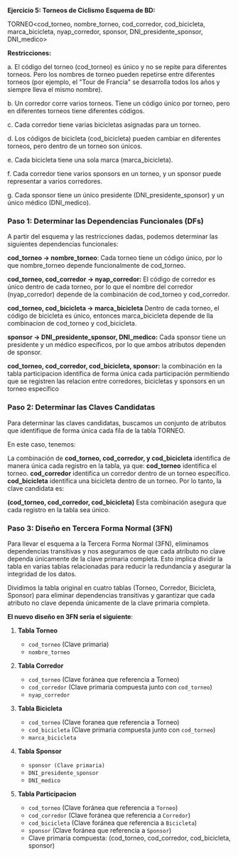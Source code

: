 **Ejercicio 5: Torneos de Ciclismo**
**Esquema de BD:**

TORNEO<cod_torneo, nombre_torneo, cod_corredor, cod_bicicleta, marca_bicicleta, nyap_corredor, sponsor, DNI_presidente_sponsor, DNI_medico>

**Restricciones:**

a. El código del torneo (cod_torneo) es único y no se repite para diferentes torneos. Pero los nombres de torneo pueden repetirse entre diferentes torneos (por ejemplo, el "Tour de Francia" se desarrolla todos los años y siempre lleva el mismo nombre).

b. Un corredor corre varios torneos. Tiene un código único por torneo, pero en diferentes torneos tiene diferentes códigos.

c. Cada corredor tiene varias bicicletas asignadas para un torneo.

d. Los códigos de bicicleta (cod_bicicleta) pueden cambiar en diferentes torneos, pero dentro de un torneo son únicos.

e. Cada bicicleta tiene una sola marca (marca_bicicleta).

f. Cada corredor tiene varios sponsors en un torneo, y un sponsor puede representar a varios corredores.

g. Cada sponsor tiene un único presidente (DNI_presidente_sponsor) y un único médico (DNI_medico).

### Paso 1: Determinar las Dependencias Funcionales (DFs)
A partir del esquema y las restricciones dadas, podemos determinar las siguientes dependencias funcionales:

**cod_torneo → nombre_torneo**: Cada torneo tiene un código único, por lo que nombre_torneo depende funcionalmente de cod_torneo.

**cod_torneo, cod_corredor → nyap_corredor:** El código de corredor es único dentro de cada torneo, por lo que el nombre del corredor (nyap_corredor) depende de la combinación de cod_torneo y cod_corredor.

**cod_torneo, cod_bicicleta → marca_bicicleta** Dentro de cada torneo, el código de bicicleta es único, entonces marca_bicicleta depende de lla combinacion de cod_torneo y cod_bicicleta.

**sponsor → DNI_presidente_sponsor, DNI_medico:** Cada sponsor tiene un presidente y un médico específicos, por lo que ambos atributos dependen de sponsor.

**cod_torneo, cod_corredor, cod_bicicleta, sponsor:** la combinación en la tabla participacion identifica de forma única cada participación permitiendo que se registren las relacion entre corredores, bicicletas y sponsors en un torneo específico

### Paso 2: Determinar las Claves Candidatas
Para determinar las claves candidatas, buscamos un conjunto de atributos que identifique de forma única cada fila de la tabla TORNEO.

En este caso, tenemos:

La combinación de **cod_torneo, cod_corredor, y cod_bicicleta** identifica de manera única cada registro en la tabla, ya que:
**cod_torneo** identifica el torneo.
**cod_corredor** identifica un corredor dentro de un torneo específico.
**cod_bicicleta** identifica una bicicleta dentro de un torneo.
Por lo tanto, la clave candidata es:

**(cod_torneo, cod_corredor, cod_bicicleta)**
Esta combinación asegura que cada registro en la tabla sea único.

### Paso 3: Diseño en Tercera Forma Normal (3FN)
Para llevar el esquema a la Tercera Forma Normal (3FN), eliminamos dependencias transitivas y nos aseguramos de que cada atributo no clave dependa únicamente de la clave primaria completa. Esto implica dividir la tabla en varias tablas relacionadas para reducir la redundancia y asegurar la integridad de los datos.

Dividimos la tabla original en cuatro tablas (Torneo, Corredor, Bicicleta, Sponsor) para eliminar dependencias transitivas y garantizar que cada atributo no clave dependa únicamente de la clave primaria completa.

**El nuevo diseño en 3FN sería el siguiente**:

1. **Tabla Torneo**
    - `cod_torneo` (Clave primaria)
    - `nombre_torneo`

2. **Tabla Corredor**
    - `cod_torneo` (Clave foránea que referencia a Torneo)
    - `cod_corredor` (Clave primaria compuesta junto con     `cod_torneo`)
    - `nyap_corredor`

3. **Tabla Bicicleta**
    - `cod_torneo` (Clave foranea que referencia a Torneo)
    - `cod_bicicleta` (Clave primaria compuesta junto con `cod_torneo`)
    - `marca_bicicleta`

4. **Tabla Sponsor**
    - `sponsor (Clave primaria)`
    - `DNI_presidente_sponsor`
    - `DNI_medico`

5. **Tabla Participacion**
    - `cod_torneo` (Clave foránea que referencia a `Torneo`)
    - `cod_corredor` (Clave foránea que referencia a `Corredor`)
    - `cod_bicicleta` (Clave foránea que referencia a `Bicicleta`)
    - `sponsor` (Clave foránea que referencia a `Sponsor`)
    - Clave primaria compuesta: (cod_torneo, cod_corredor, cod_bicicleta, sponsor)

